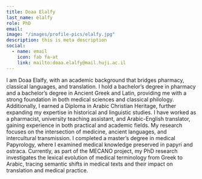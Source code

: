 ```yaml
---
title: Doaa Elalfy
last_name: elalfy
role: PhD
email: 
image: "/images/profile-pics/elalfy.jpg"
description: this is meta description
social:
  - name: email
    icon: fab fa-at
    link: mailto:doaa.elalfy@mail.huji.ac.il
---
```


I am Doaa Elalfy, with an academic background that bridges pharmacy, classical languages, and translation. I hold a bachelor’s degree in pharmacy and a bachelor’s degree in Ancient Greek and Latin, providing me with a strong foundation in both medical sciences and classical philology. Additionally, I earned a Diploma in Arabic Christian Heritage, further expanding my expertise in historical and linguistic studies.
I have worked as a pharmacist, university teaching assistant, and Arabic-English translator, gaining experience in both practical and academic fields. My research focuses on the intersection of medicine, ancient languages, and intercultural transmission. I completed a master’s degree in medical Papyrology, where I examined medical knowledge preserved in papyri and ostraca.
Currently, as part of the MECANO project, my PhD research investigates the lexical evolution of medical terminology from Greek to Arabic, tracing semantic shifts in medical texts and their impact on translation and medical practice.
